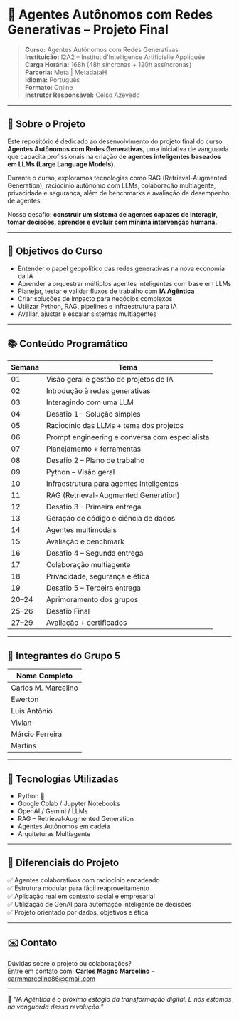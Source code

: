 # 🤖 Agentes Autônomos com Redes Generativas – Projeto Final

> **Curso:** Agentes Autônomos com Redes Generativas  
> **Instituição:** I2A2 – Institut d'Intelligence Artificielle Appliquée  
> **Carga Horária:** 168h (48h síncronas + 120h assíncronas)  
> **Parceria:** Meta | MetadataH  
> **Idioma:** Português  
> **Formato:** Online  
> **Instrutor Responsável:** Celso Azevedo  

---

## 📌 Sobre o Projeto

Este repositório é dedicado ao desenvolvimento do projeto final do curso **Agentes Autônomos com Redes Generativas**, uma iniciativa de vanguarda que capacita profissionais na criação de **agentes inteligentes baseados em LLMs (Large Language Models)**.

Durante o curso, exploramos tecnologias como RAG (Retrieval-Augmented Generation), raciocínio autônomo com LLMs, colaboração multiagente, privacidade e segurança, além de benchmarks e avaliação de desempenho de agentes.

Nosso desafio: **construir um sistema de agentes capazes de interagir, tomar decisões, aprender e evoluir com mínima intervenção humana.**

---

## 🎯 Objetivos do Curso

- Entender o papel geopolítico das redes generativas na nova economia da IA  
- Aprender a orquestrar múltiplos agentes inteligentes com base em LLMs  
- Planejar, testar e validar fluxos de trabalho com **IA Agêntica**  
- Criar soluções de impacto para negócios complexos  
- Utilizar Python, RAG, pipelines e infraestrutura para IA  
- Avaliar, ajustar e escalar sistemas multiagentes

---

## 📚 Conteúdo Programático

| Semana | Tema |
|--------|------|
| 01 | Visão geral e gestão de projetos de IA |
| 02 | Introdução à redes generativas |
| 03 | Interagindo com uma LLM |
| 04 | Desafio 1 – Solução simples |
| 05 | Raciocínio das LLMs + tema dos projetos |
| 06 | Prompt engineering e conversa com especialista |
| 07 | Planejamento + ferramentas |
| 08 | Desafio 2 – Plano de trabalho |
| 09 | Python – Visão geral |
| 10 | Infraestrutura para agentes inteligentes |
| 11 | RAG (Retrieval-Augmented Generation) |
| 12 | Desafio 3 – Primeira entrega |
| 13 | Geração de código e ciência de dados |
| 14 | Agentes multimodais |
| 15 | Avaliação e benchmark |
| 16 | Desafio 4 – Segunda entrega |
| 17 | Colaboração multiagente |
| 18 | Privacidade, segurança e ética |
| 19 | Desafio 5 – Terceira entrega |
| 20–24 | Aprimoramento dos grupos |
| 25–26 | Desafio Final |
| 27–29 | Avaliação + certificados |

---

## 👥 Integrantes do Grupo 5

| Nome Completo           |
|-------------------------|
| Carlos M. Marcelino     |
| Ewerton                 |
| Luis Antônio            |
| Vivian                  |
| Márcio Ferreira         |
| Martins                 |

---

## 🚀 Tecnologias Utilizadas

- Python 🐍  
- Google Colab / Jupyter Notebooks  
- OpenAI / Gemini / LLMs  
- RAG – Retrieval-Augmented Generation  
- Agentes Autônomos em cadeia  
- Arquiteturas Multiagente

---

## 🧠 Diferenciais do Projeto

✅ Agentes colaborativos com raciocínio encadeado  
✅ Estrutura modular para fácil reaproveitamento  
✅ Aplicação real em contexto social e empresarial  
✅ Utilização de GenAI para automação inteligente de decisões  
✅ Projeto orientado por dados, objetivos e ética

---

## ✉️ Contato

Dúvidas sobre o projeto ou colaborações?  
Entre em contato com: **Carlos Magno Marcelino** – carmmarcelino86@gmail.com

---

🧠 *"IA Agêntica é o próximo estágio da transformação digital. E nós estamos na vanguarda dessa revolução."*
